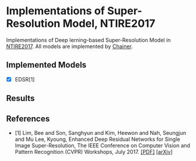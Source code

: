 # Implementations of Super-Resolution Model, NTIRE2017
Implementations of Deep lerning-based Super-Resolution Model in [NTIRE2017](http://www.vision.ee.ethz.ch/ntire17/).
All models are implemented by [Chainer](https://chainer.org/).

## Implemented Models
- [x] EDSR[1]

## Results

## References
- [1] Lim, Bee and Son, Sanghyun and Kim, Heewon and Nah, Seungjun and Mu Lee, Kyoung, Enhanced Deep Residual Networks for Single Image Super-Resolution, The IEEE Conference on Computer Vision and Pattern Recognition (CVPR) Workshops, July 2017. [[PDF]](http://openaccess.thecvf.com/content_cvpr_2017_workshops/w12/papers/Lim_Enhanced_Deep_Residual_CVPR_2017_paper.pdf) [[arXiv]](https://arxiv.org/abs/1707.02921)
